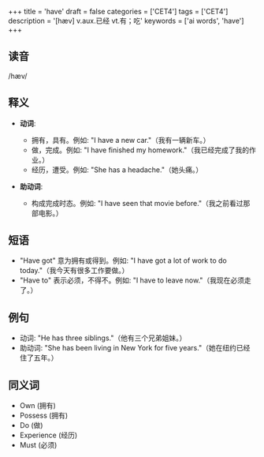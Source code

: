 +++
title = 'have'
draft = false
categories = ['CET4']
tags = ['CET4']
description = '[hæv] v.aux.已经 vt.有；吃'
keywords = ['ai words', 'have']
+++

## 读音
/hæv/

## 释义
- **动词**:
  - 拥有，具有。例如: "I have a new car."（我有一辆新车。）
  - 做，完成。例如: "I have finished my homework."（我已经完成了我的作业。）
  - 经历，遭受。例如: "She has a headache."（她头痛。）

- **助动词**:
  - 构成完成时态。例如: "I have seen that movie before."（我之前看过那部电影。）

## 短语
- "Have got" 意为拥有或得到。例如: "I have got a lot of work to do today."（我今天有很多工作要做。）
- "Have to" 表示必须，不得不。例如: "I have to leave now."（我现在必须走了。）

## 例句
- 动词: "He has three siblings."（他有三个兄弟姐妹。）
- 助动词: "She has been living in New York for five years."（她在纽约已经住了五年。）

## 同义词
- Own (拥有)
- Possess (拥有)
- Do (做)
- Experience (经历)
- Must (必须)
